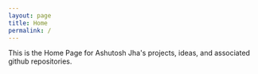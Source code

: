 ```yaml
---
layout: page
title: Home
permalink: /
---
```


This is the Home Page for Ashutosh Jha's projects, ideas, and associated github repositories.
